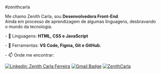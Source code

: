 #zenithcarla
<p align="left"> 
  Me chamo Zenith Carla, sou <strong>Desenvolvedora Front-End</strong>.<br>
  Ainda em processo de aprendizagem de algumas linguagens, desbravando o mundo da tecnologia.
</p>

<p align="left">
- 💬 Linguagens: <strong>HTML, CSS e JavaScript</strong>
</p>

<p align="left">
- 💼 Ferramentas: <strong>VS Code, Figma, Git e GitHub.</strong>
</p>


<p align="left">
- 📫 Onde me encontrar: </p> 

[![Linkedin: Zenith Carla Ferreira](https://img.shields.io/badge/-ZenithCarlaFerreira-blue?style=flat-square&logo=Linkedin&logoColor=white&link=https://www.linkedin.com/in/zenith-carla-ferreira-8b09b751/)](https://www.linkedin.com/in/zenith-carla-ferreira-8b09b751/)
[![Gmail Badge](https://img.shields.io/badge/-zenithcarla@gmail.com-006bed?style=flat-square&logo=Gmail&logoColor=white&link=mailto:zenithcarla@gmail.com)](mailto:zenithcarla@gmail.com)
[![ZenithCarla]( https://img.shields.io/github/followers/ZenithCarla?label=follow&style=social)](https://github.com/ZenithCarla)
